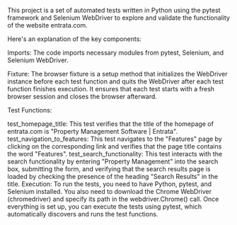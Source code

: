 
This project is a set of automated tests written in Python using the pytest framework and Selenium WebDriver to explore and validate the functionality of the website entrata.com.

Here's an explanation of the key components:

Imports: The code imports necessary modules from pytest, Selenium, and Selenium WebDriver.

Fixture: The browser fixture is a setup method that initializes the WebDriver instance before each test function and quits the WebDriver after each test function finishes execution. It ensures that each test starts with a fresh browser session and closes the browser afterward.

Test Functions:

test_homepage_title: This test verifies that the title of the homepage of entrata.com is "Property Management Software | Entrata".
test_navigation_to_features: This test navigates to the "Features" page by clicking on the corresponding link and verifies that the page title contains the word "Features".
test_search_functionality: This test interacts with the search functionality by entering "Property Management" into the search box, submitting the form, and verifying that the search results page is loaded by checking the presence of the heading "Search Results" in the title.
Execution: To run the tests, you need to have Python, pytest, and Selenium installed. You also need to download the Chrome WebDriver (chromedriver) and specify its path in the webdriver.Chrome() call. Once everything is set up, you can execute the tests using pytest, which automatically discovers and runs the test functions.
